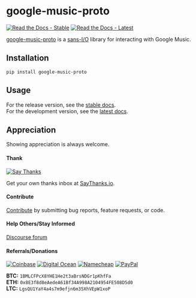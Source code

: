 # google-music-proto

[![Read the Docs - Stable](https://img.shields.io/readthedocs/google-music-proto/stable.svg?label=Read%20the%20Docs%20%28Stable%29)](https://google-music-proto.readthedocs.io/en/stable/)
[![Read the Docs - Latest](https://img.shields.io/readthedocs/google-music-proto/latest.svg?label=Read%20the%20Docs%20%28Latest%29)](https://google-music-proto.readthedocs.io/en/latest/)

[google-music-proto](https://github.com/thebigmunch/google-music-proto) is a [sans-I/O](https://sans-io.readthedocs.io/)
library for interacting with Google Music.


## Installation

``pip install google-music-proto``


## Usage

For the release version, see the [stable docs](https://google-music-proto.readthedocs.io/en/stable/).  
For the development version, see the [latest docs](https://google-music-proto.readthedocs.io/en/latest/).


## Appreciation

Showing appreciation is always welcome.

#### Thank

[![Say Thanks](https://img.shields.io/badge/thank-thebigmunch-blue.svg?style=flat-square)](https://saythanks.io/to/thebigmunch)

Get your own thanks inbox at [SayThanks.io](https://saythanks.io/).

#### Contribute

[Contribute](https://github.com/thebigmunch/google-music-proto/blob/master/.github/CONTRIBUTING.md) by submitting bug reports, feature requests, or code.

#### Help Others/Stay Informed

[Discourse forum](https://forum.thebigmunch.me/)

#### Referrals/Donations

[![Coinbase](https://img.shields.io/badge/Coinbase-referral-orange.svg?style=flat-square)](https://www.coinbase.com/join/52502f01e0fdd4d3ef000253) [![Digital Ocean](https://img.shields.io/badge/Digital_Ocean-referral-orange.svg?style=flat-square)](https://m.do.co/c/3823208a0597) [![Namecheap](https://img.shields.io/badge/Namecheap-referral-orange.svg?style=flat-square)](https://www.namecheap.com/?aff=67208) [![PayPal](https://img.shields.io/badge/PayPal-donate-brightgreen.svg?style=flat-square)](https://www.paypal.com/cgi-bin/webscr?cmd=_donations&business=DHDVLSYW8V8N4&lc=US&item_name=thebigmunch&currency_code=USD)

**BTC:** ``1BMLCFPcX8YHE1He2t3aBrsNDGr1pKhfFa``  
**ETH:** ``0x8E3f8d8eAedeA61Bf34A998A2104954FE508D5d0``  
**LTC:** ``LgsQU1YaY4a4s7m9efjn6m35XhVEpW1xoP``
